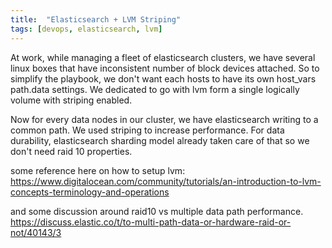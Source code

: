 ```yaml
---
title:  "Elasticsearch + LVM Striping"
tags: [devops, elasticsearch, lvm]
---
```


At work, while managing a fleet of elasticsearch clusters, we have several linux boxes that have inconsistent number of block devices attached. So to simplify the playbook, we don't want each hosts to have its own host_vars path.data settings. We dedicated to go with lvm form a single logically volume with striping enabled. 

Now for every data nodes in our cluster, we have elasticsearch writing to a common path. We used striping to increase performance. For data durability, elasticsearch sharding model already taken care of that so we don't need raid 10 properties.

some reference here on how to setup lvm:
https://www.digitalocean.com/community/tutorials/an-introduction-to-lvm-concepts-terminology-and-operations

and some discussion around raid10 vs multiple data path performance.
https://discuss.elastic.co/t/to-multi-path-data-or-hardware-raid-or-not/40143/3

